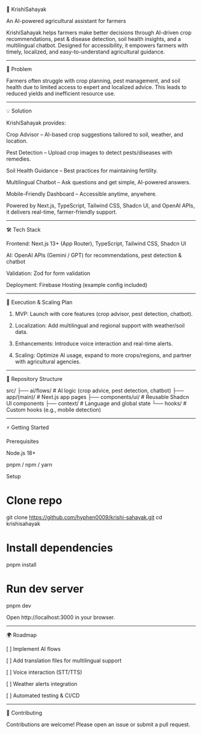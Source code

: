 🌾 KrishiSahayak

An AI-powered agricultural assistant for farmers

KrishiSahayak helps farmers make better decisions through AI-driven crop recommendations, pest & disease detection, soil health insights, and a multilingual chatbot. Designed for accessibility, it empowers farmers with timely, localized, and easy-to-understand agricultural guidance.


---

🚜 Problem

Farmers often struggle with crop planning, pest management, and soil health due to limited access to expert and localized advice. This leads to reduced yields and inefficient resource use.


---

💡 Solution

KrishiSahayak provides:

Crop Advisor – AI-based crop suggestions tailored to soil, weather, and location.

Pest Detection – Upload crop images to detect pests/diseases with remedies.

Soil Health Guidance – Best practices for maintaining fertility.

Multilingual Chatbot – Ask questions and get simple, AI-powered answers.

Mobile-Friendly Dashboard – Accessible anytime, anywhere.


Powered by Next.js, TypeScript, Tailwind CSS, Shadcn UI, and OpenAI APIs, it delivers real-time, farmer-friendly support.


---

🛠️ Tech Stack

Frontend: Next.js 13+ (App Router), TypeScript, Tailwind CSS, Shadcn UI

AI: OpenAI APIs (Gemini / GPT) for recommendations, pest detection & chatbot

Validation: Zod for form validation

Deployment: Firebase Hosting (example config included)



---

🚀 Execution & Scaling Plan

1. MVP: Launch with core features (crop advisor, pest detection, chatbot).


2. Localization: Add multilingual and regional support with weather/soil data.


3. Enhancements: Introduce voice interaction and real-time alerts.


4. Scaling: Optimize AI usage, expand to more crops/regions, and partner with agricultural agencies.




---

📂 Repository Structure

src/
 ├── ai/flows/              # AI logic (crop advice, pest detection, chatbot)
 ├── app/(main)/            # Next.js app pages
 ├── components/ui/         # Reusable Shadcn UI components
 ├── context/               # Language and global state
 └── hooks/                 # Custom hooks (e.g., mobile detection)


---

⚡ Getting Started

Prerequisites

Node.js 18+

pnpm / npm / yarn


Setup

# Clone repo
git clone https://github.com/hyphen0009/krishi-sahayak.git
cd krishisahayak

# Install dependencies
pnpm install

# Run dev server
pnpm dev

Open http://localhost:3000 in your browser.


---

🌍 Roadmap

[ ] Implement AI flows

[ ] Add translation files for multilingual support

[ ] Voice interaction (STT/TTS)

[ ] Weather alerts integration

[ ] Automated testing & CI/CD



---

🤝 Contributing

Contributions are welcome! Please open an issue or submit a pull request.


